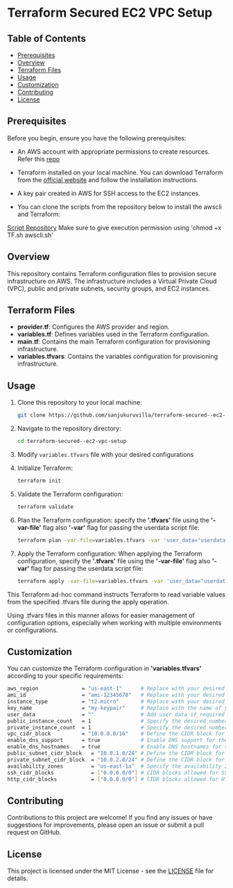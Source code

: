 # Terraform Secured EC2 VPC Setup

## Table of Contents

  - [Prerequisites](#prerequisites)
  - [Overview](#overview)
  - [Terraform Files](#terraform-files)
  - [Usage](#usage)
  - [Customization](#customization)
  - [Contributing](#contributing)
  - [License](#license)

## Prerequisites

Before you begin, ensure you have the following prerequisites:

- An AWS account with appropriate permissions to create resources. Refer this [repo](https://github.com/sanjukuruvilla/awscli-linux-configuration.git)
- Terraform installed on your local machine. You can download Terraform from the [official website](https://www.terraform.io/downloads.html) and follow the installation instructions.
- A key pair created in AWS for SSH access to the EC2 instances.

- You can clone the scripts from the repository below to install the awscli and Terraform:

[Script Repository](https://github.com/sanjukuruvilla/scripts.git)
Make sure to give execution permission using 'chmod +x TF.sh awscli.sh'

## Overview

This repository contains Terraform configuration files to provision secure infrastructure  on AWS. The infrastructure includes a Virtual Private Cloud (VPC), public and private subnets, security groups, and EC2 instances.

## Terraform Files

- **provider.tf**: Configures the AWS provider and region.
- **variables.tf**: Defines variables used in the Terraform configuration.
- **main.tf**: Contains the main Terraform configuration for provisioning infrastructure.
- **variables.tfvars**: Contains the variables configuration for provisioning infrastructure.


## Usage

1. Clone this repository to your local machine:

   ```bash
   git clone https://github.com/sanjukuruvilla/terraform-secured--ec2-vpc-setup.git
   ```

2. Navigate to the repository directory:

   ```bash
   cd terraform-secured--ec2-vpc-setup
   ```

3. Modify `variables.tfvars` file with your desired configurations

4. Initialize Terraform:

   ```bash
   terraform init
   ```
   
5. Validate the Terraform configuration:

   ```bash
   terraform validate
   ```

6. Plan the Terraform configuration:
   specify the **'.tfvars'** file using the **'-var-file'** flag also **'-var'** flag for passing the userdata script file:

   ```bash
   terraform plan -var-file=variables.tfvars -var 'user_data="userdata.sh"' #assuming the userdata.sh is in same location where terraform files present
   ```

8. Apply the Terraform configuration:
   When applying the Terraform configuration, specify the **'.tfvars'** file using the **'-var-file'** flag also **'-var'** flag for passing the userdata script file:

   ```bash
   terraform apply -var-file=variables.tfvars -var 'user_data="userdata.sh"' #assuming the userdata.sh is in same location where terraform files present
   ```
This Terraform ad-hoc command instructs Terraform to read variable values from the specified .tfvars file during the apply operation.

Using .tfvars files in this manner allows for easier management of configuration options, especially when working with multiple environments or configurations.

## Customization

You can customize the Terraform configuration in **'variables.tfvars'** according to your specific requirements:

```bash
aws_region              = "us-east-1"      # Replace with your desired aws_region
ami_id                  = "ami-12345678"   # Replace with your desired AMI ID
instance_type           = "t2.micro"       # Replace with your desired instance type
key_name                = "my-keypair"     # Replace with the name of your key pair
user_data               = ""               # Add user data if required
public_instance_count   = 1                # Specify the desired number of public instances
private_instance_count  = 1                # Specify the desired number of private instances
vpc_cidr_block          = "10.0.0.0/16"    # Define the CIDR block for the VPC
enable_dns_support      = true             # Enable DNS support for the VPC
enable_dns_hostnames    = true             # Enable DNS hostnames for the VPC
public_subnet_cidr_block   = "10.0.1.0/24" # Define the CIDR block for the public subnet
private_subnet_cidr_block  = "10.0.2.0/24" # Define the CIDR block for the private subnet
availability_zones         = "us-east-1a"  # Specify the availability zone for the subnet
ssh_cidr_blocks            = ["0.0.0.0/0"] # CIDR blocks allowed for SSH access
http_cidr_blocks           = ["0.0.0.0/0"] # CIDR blocks allowed for HTTP access
```

## Contributing

Contributions to this project are welcome! If you find any issues or have suggestions for improvements, please open an issue or submit a pull request on GitHub.


## License

This project is licensed under the MIT License - see the [LICENSE](LICENSE) file for details.

